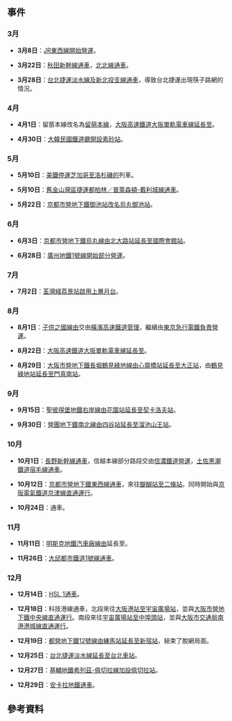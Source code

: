 ## 事件

### 3月

  - **3月8日**：[JR東西線開始營運](../Page/JR東西線.md "wikilink")。

  - **3月22日**：[秋田新幹線通車](../Page/秋田新幹線.md "wikilink")，[北北線通車](../Page/北北線.md "wikilink")。

  - **3月28日**：[台北捷運](https://zh.wikipedia.org/wiki/台北捷運 "wikilink")[淡水線及](../Page/淡水線_\(台北捷運\).md "wikilink")[新北投支線通車](../Page/新北投支線.md "wikilink")，導致台北捷運出現筷子路網的情況。

### 4月

  - **4月1日**：留萠本線改名為[留萌本線](../Page/留萌本線.md "wikilink")，[大阪高速鐵道](../Page/大阪高速鐵道.md "wikilink")[大阪單軌電車線延長至](../Page/大阪單軌電車線.md "wikilink")。

  - **4月30日**：[大韓民國鐵道廳開設](https://zh.wikipedia.org/wiki/大韓民國鐵道廳 "wikilink")[素砂站](../Page/素砂站.md "wikilink")。

### 5月

  - **5月10日**：[美鐵停運芝加哥至洛杉磯的](../Page/美鐵.md "wikilink")列車。

  - **5月10日**：[舊金山灣區捷運](https://zh.wikipedia.org/wiki/舊金山灣區捷運 "wikilink")[都柏林／普萊森頓-戴利城線通車](https://zh.wikipedia.org/wiki/都柏林／普萊森頓-戴利城線 "wikilink")。

  - **5月22日**：[京都市營地下鐵御池站改名](../Page/京都市營地下鐵.md "wikilink")[烏丸御池站](../Page/烏丸御池站.md "wikilink")。

### 6月

  - **6月3日**：[京都市營地下鐵](../Page/京都市營地下鐵.md "wikilink")[烏丸線由](../Page/烏丸線.md "wikilink")[北大路站延長至](https://zh.wikipedia.org/wiki/北大路站 "wikilink")[國際會館站](../Page/國際會館站.md "wikilink")。

  - **6月28日**：[廣州地鐵](https://zh.wikipedia.org/wiki/廣州地鐵 "wikilink")[1號線開始部分營運](https://zh.wikipedia.org/wiki/廣州地鐵1號線 "wikilink")。

### 7月

  - **7月2日**：[荃灣綫](../Page/荃灣綫.md "wikilink")[荔景站啟用上層月台](../Page/荔景站.md "wikilink")。

### 8月

  - **8月1日**：[子供之國線由](../Page/子供之國線.md "wikilink")交由[橫濱高速鐵道管理](../Page/橫濱高速鐵道.md "wikilink")，繼續由[東京急行電鐵負責營運](../Page/東京急行電鐵.md "wikilink")。

  - **8月22日**：[大阪高速鐵道](../Page/大阪高速鐵道.md "wikilink")[大阪單軌電車線延長至](../Page/大阪單軌電車線.md "wikilink")。

  - **8月29日**：[大阪市營地下鐵](../Page/大阪市營地下鐵.md "wikilink")[長堀鶴見綠地線由](../Page/長堀鶴見綠地線.md "wikilink")[心齋橋站延長至](../Page/心齋橋站.md "wikilink")[大正站](../Page/大正站_\(大阪府\).md "wikilink")，由[鶴見綠地站延長至](../Page/鶴見綠地站.md "wikilink")[門真南站](https://zh.wikipedia.org/wiki/門真南站 "wikilink")。

### 9月

  - **9月15日**：[聖彼得堡地鐵](https://zh.wikipedia.org/wiki/聖彼得堡地鐵 "wikilink")[右岸線由](../Page/右岸線.md "wikilink")[花園站延長至](../Page/花園站_\(聖彼得堡地鐵\).md "wikilink")[契卡洛夫站](../Page/契卡洛夫站_\(聖彼得堡地鐵\).md "wikilink")。

  - **9月30日**：[營團地下鐵](../Page/帝都高速度交通營團.md "wikilink")[南北線由](../Page/南北線_\(東京地下鐵\).md "wikilink")[四谷站延長至](https://zh.wikipedia.org/wiki/四谷站 "wikilink")[溜池山王站](../Page/溜池山王站.md "wikilink")。

### 10月

  - **10月1日**：[長野新幹線通車](../Page/長野新幹線.md "wikilink")，信越本線部分路段交由[信濃鐵道營運](../Page/信濃鐵道.md "wikilink")，[土佐黑潮鐵道](../Page/土佐黑潮鐵道.md "wikilink")[宿毛線通車](../Page/宿毛線.md "wikilink")。

  - **10月12日**：[京都市營地下鐵](../Page/京都市營地下鐵.md "wikilink")[東西線通車](../Page/東西線_\(京都市營地下鐵\).md "wikilink")，來往[醍醐站至](https://zh.wikipedia.org/wiki/醍醐站 "wikilink")[二條站](https://zh.wikipedia.org/wiki/二條站 "wikilink")。同時開始與[京阪電氣鐵道](../Page/京阪電氣鐵道.md "wikilink")[京津線直通運行](../Page/京津線.md "wikilink")。

  - **10月24日**：通車。

### 11月

  - **11月11日**：[明斯克地鐵](https://zh.wikipedia.org/wiki/明斯克地鐵 "wikilink")[汽車廠線由](https://zh.wikipedia.org/wiki/汽車廠線_\(明斯克地鐵\) "wikilink")延長至。

  - **11月26日**：[大邱都市鐵道1號線通車](https://zh.wikipedia.org/wiki/大邱都市鐵道1號線 "wikilink")。

### 12月

  - **12月14日**：[HSL 1通車](../Page/HSL_1.md "wikilink")。

  - **12月18日**：科技港線通車，北段來往[大阪港站至](https://zh.wikipedia.org/wiki/大阪港站 "wikilink")[宇宙廣場站](https://zh.wikipedia.org/wiki/宇宙廣場站 "wikilink")，並與[大阪市營地下鐵](../Page/大阪市營地下鐵.md "wikilink")[中央線直通運行](../Page/中央線_\(大阪市高速電氣軌道\).md "wikilink")。南段來往[宇宙廣場站至](https://zh.wikipedia.org/wiki/宇宙廣場站 "wikilink")[中埠頭站](https://zh.wikipedia.org/wiki/中埠頭站_\(大阪府\) "wikilink")，並與[大阪市交通局](../Page/大阪市交通局.md "wikilink")[南港港城線直通運行](../Page/南港港城線.md "wikilink")。

  - **12月19日**：[都營地下鐵](../Page/都營地下鐵.md "wikilink")[12號線由](../Page/大江戶線.md "wikilink")[練馬站延長至](https://zh.wikipedia.org/wiki/練馬站 "wikilink")[新宿站](https://zh.wikipedia.org/wiki/新宿站 "wikilink")，結束了脫網局面。

  - **12月25日**：[台北捷運](https://zh.wikipedia.org/wiki/台北捷運 "wikilink")[淡水線延長至](../Page/淡水線_\(台北捷運\).md "wikilink")[台北車站](https://zh.wikipedia.org/wiki/台北車站 "wikilink")。

  - **12月27日**：[基輔地鐵](../Page/基輔地鐵.md "wikilink")[希列茲-佩切拉線加設](https://zh.wikipedia.org/wiki/希列茲-佩切拉線 "wikilink")[佩切拉站](../Page/佩切拉站.md "wikilink")。

  - **12月29日**：[安卡拉地鐵通車](../Page/安卡拉地鐵.md "wikilink")。

## 參考資料